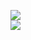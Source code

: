 [![](https://img.shields.io/badge/Made%20With-Github%20Spray-lightgrey.svg?style=for-the-badge&logo=github)](https://github.com/Annihil/github-spray#5594)  
[![](https://i.imgur.com/2DrTn0Z.gif)](https://github.com/Annihil/github-spray)